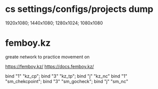 # cs settings/configs/projects dump
1920x1080; 1440x1080; 1280x1024; 1080x1080
# femboy.kz
greate network to practice movement on

https://femboy.kz/
https://docs.femboy.kz/

bind "1" "kz_cp"; bind "3" "kz_tp"; bind "j" "kz_nc"
bind "1" "sm_chekcpoint"; bind "3" "sm_gocheck"; bind "j" "sm_nc"
